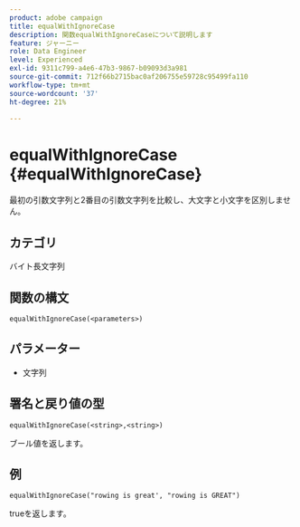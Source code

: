 ```yaml
---
product: adobe campaign
title: equalWithIgnoreCase
description: 関数equalWithIgnoreCaseについて説明します
feature: ジャーニー
role: Data Engineer
level: Experienced
exl-id: 9311c799-a4e6-47b3-9867-b09093d3a981
source-git-commit: 712f66b2715bac0af206755e59728c95499fa110
workflow-type: tm+mt
source-wordcount: '37'
ht-degree: 21%

---
```


# equalWithIgnoreCase {#equalWithIgnoreCase}

最初の引数文字列と2番目の引数文字列を比較し、大文字と小文字を区別しません。

## カテゴリ

 バイト長文字列

## 関数の構文

`equalWithIgnoreCase(<parameters>)`

## パラメーター

* 文字列

## 署名と戻り値の型

`equalWithIgnoreCase(<string>,<string>)`

ブール値を返します。

## 例

`equalWithIgnoreCase("rowing is great', "rowing is GREAT")`

trueを返します。
